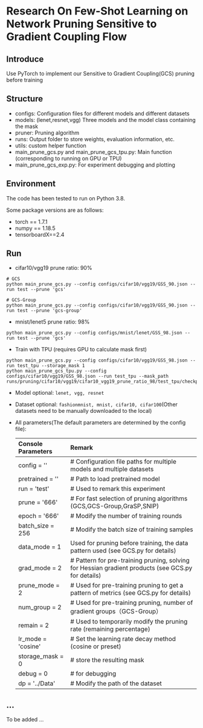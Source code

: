 # Research On Few-Shot Learning on Network Pruning Sensitive to Gradient Coupling Flow

## Introduce

Use PyTorch to implement our Sensitive to Gradient Coupling(GCS) pruning before training

## Structure
 - configs: Configuration files for different models and different datasets
 - models: (lenet,resnet,vgg) Three models and the model class containing the mask
 - pruner: Pruning algorithm
 - runs: Output folder to store weights, evaluation information, etc.
 - utils: custom helper function
 - main_prune_gcs.py and main_prune_gcs_tpu.py: Main function (corresponding to running on GPU or TPU)
 - main_prune_gcs_exp.py: For experiment debugging and plotting


## Environment

The code has been tested to run on Python 3.8.

Some package versions are as follows:
* torch == 1.7.1
* numpy == 1.18.5
* tensorboardX==2.4

## Run

* cifar10/vgg19 prune ratio: 90%
```
# GCS
python main_prune_gcs.py --config configs/cifar10/vgg19/GSS_90.json --run test --prune 'gcs'
```
```
# GCS-Group
python main_prune_gcs.py --config configs/cifar10/vgg19/GSS_90.json --run test --prune 'gcs-group'
```

* mnist/lenet5 prune ratio: 98%
```
python main_prune_gcs.py --config configs/mnist/lenet/GSS_98.json --run test --prune 'gcs'
```

* Train with TPU (requires GPU to calculate mask first)
```
python main_prune_gcs.py --config configs/cifar10/vgg19/GSS_98.json --run test_tpu --storage_mask 1
python main_prune_gcs_tpu.py --config configs/cifar10/vgg19/GSS_98.json --run test_tpu --mask_path runs/pruning/cifar10/vgg19/cifar10_vgg19_prune_ratio_98/test_tpu/checkpoint/cifar10_vgg19_prune_ratio_98_test_tpu
```

- Model optional: ```lenet, vgg, resnet```

- Dataset optional: ```fashionmnist, mnist, cifar10, cifar100```(Other datasets need to be manually downloaded to the local)

- All parameters(The default parameters are determined by the config file):

    | Console Parameters | Remark |
    | :---- | :---- |
    | config = '' | # Configuration file paths for multiple models and multiple datasets |
    | pretrained = '' | # Path to load pretrained model |
    | run = 'test' | # Used to remark this experiment |
    | prune = '666' | # For fast selection of pruning algorithms (GCS,GCS-Group,GraSP,SNIP)|
    | epoch = '666' | # Modify the number of training rounds |
    | batch_size = 256 | # Modify the batch size of training samples |
    | data_mode = 1 | Used for pruning before training, the data pattern used (see GCS.py for details) |
    | grad_mode = 2 | # Pattern for pre-training pruning, solving for Hessian gradient products (see GCS.py for details) |
    | prune_mode = 2 | # Used for pre-training pruning to get a pattern of metrics (see GCS.py for details) |
    | num_group = 2 | # Used for pre-training pruning, number of gradient groups（GCS-Group） |
    | remain = 2 | # Used to temporarily modify the pruning rate (remaining percentage) |
    | lr_mode = 'cosine' | # Set the learning rate decay method (cosine or preset) |
    | storage_mask = 0 | # store the resulting mask |
    | debug = 0 | # for debugging |
    | dp = '../Data' | # Modify the path of the dataset |


## ...
To be added ...

